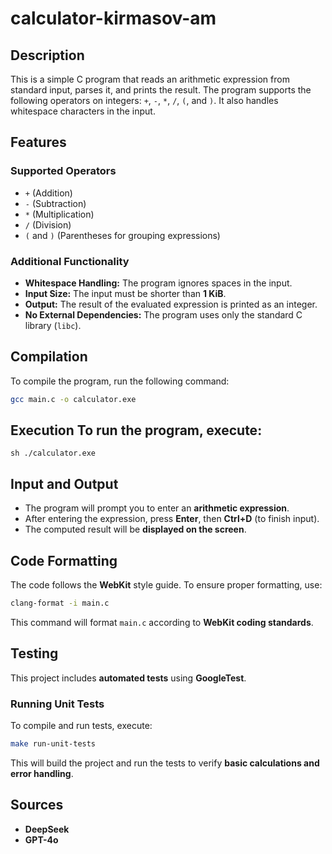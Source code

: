 # calculator-kirmasov-am

## Description
This is a simple C program that reads an arithmetic expression from standard input, parses it, and prints the result. The program supports the following operators on integers: `+`, `-`, `*`, `/`, `(`, and `)`. It also handles whitespace characters in the input.

## Features
### Supported Operators
- `+` (Addition)  
- `-` (Subtraction)  
- `*` (Multiplication)  
- `/` (Division)  
- `(` and `)` (Parentheses for grouping expressions)  

### Additional Functionality
- **Whitespace Handling:** The program ignores spaces in the input.  
- **Input Size:** The input must be shorter than **1 KiB**.  
- **Output:** The result of the evaluated expression is printed as an integer.  
- **No External Dependencies:** The program uses only the standard C library (`libc`).  

## Compilation
To compile the program, run the following command:

```sh
gcc main.c -o calculator.exe
```

## Execution To run the program, execute: 

```
sh ./calculator.exe
```

## Input and Output
- The program will prompt you to enter an **arithmetic expression**.  
- After entering the expression, press **Enter**, then **Ctrl+D** (to finish input).  
- The computed result will be **displayed on the screen**.  

## Code Formatting
The code follows the **WebKit** style guide. To ensure proper formatting, use:

```sh
clang-format -i main.c
```
This command will format `main.c` according to **WebKit coding standards**.

## Testing
This project includes **automated tests** using **GoogleTest**.

### Running Unit Tests
To compile and run tests, execute:

```sh
make run-unit-tests
```

This will build the project and run the tests to verify **basic calculations and error handling**.

## Sources

- **DeepSeek**
- **GPT-4o**
